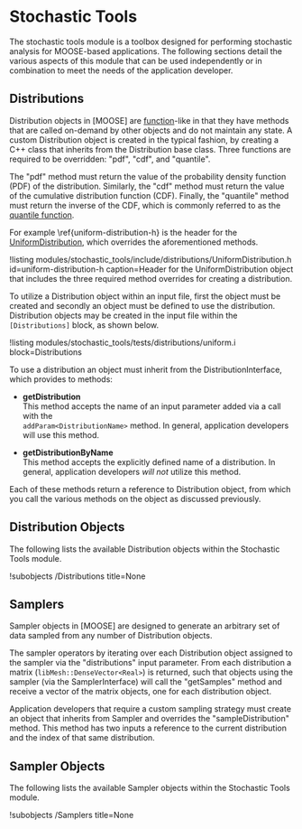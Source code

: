 # Stochastic Tools
The stochastic tools module is a toolbox designed for performing stochastic analysis for MOOSE-based
applications. The following sections detail the various aspects of this module that can be
used independently or in combination to meet the needs of the application developer.

## Distributions
Distribution objects in [MOOSE] are [function](Functions/index.md)-like in that they have methods
that are called on-demand by other objects and do not maintain any state. A custom Distribution
object is created in the typical fashion, by creating a C++ class that inherits from the
Distribution base class. Three functions are required to be overridden: "pdf", "cdf", and "quantile".

The "pdf" method must return the value of the probability density function (PDF) of the
distribution. Similarly, the "cdf" method must return the value of the cumulative distribution
function (CDF). Finally, the "quantile" method must return the inverse of the CDF, which is commonly
referred to as the [quantile function](https://en.wikipedia.org/wiki/Quantile_function).

For example \ref{uniform-distribution-h} is the header for the [UniformDistribution](stochastic_tools/UniformDistribution.md), which overrides the aforementioned
methods.

!listing modules/stochastic_tools/include/distributions/UniformDistribution.h id=uniform-distribution-h caption=Header for the UniformDistribution object that includes the three required method overrides for creating a distribution.

To utilize a Distribution object within an input file, first the object must be created and secondly an object must be defined to use the distribution. Distribution objects may be
created in the input file within the `[Distributions]` block, as shown below.

!listing modules/stochastic_tools/tests/distributions/uniform.i block=Distributions

To use a distribution an object must inherit from the DistributionInterface, which provides
to methods:

* **getDistribution**<br>
This method accepts the name of an input parameter added via a call with the  
`addParam<DistributionName>` method. In general, application developers will use this method.

* **getDistributionByName**<br>
This method accepts the explicitly defined name of a distribution. In general, application
developers *will not* utilize this method.

Each of these methods return a reference to Distribution object, from which you call the
various methods on the object as discussed previously.

## Distribution Objects
The following lists the available Distribution objects within the Stochastic Tools module.

!subobjects /Distributions title=None

## Samplers
Sampler objects in [MOOSE] are designed to generate an arbitrary set of data sampled from
any number of Distribution objects.

The sampler operators by iterating over each Distribution object assigned to the sampler via the
"distributions" input parameter. From each distribution a matrix (`libMesh::DenseVector<Real>`)
is returned, such that objects using the sampler (via the SamplerInterface) will call the
"getSamples" method and receive a vector of the matrix objects, one for each distribution object.

Application developers that require a custom sampling strategy must create an object that inherits
from Sampler and overrides the "sampleDistribution" method. This method has two inputs a reference
to the current distribution and the index of that same distribution.

## Sampler Objects
The following lists the available Sampler objects within the Stochastic Tools module.

!subobjects /Samplers title=None
